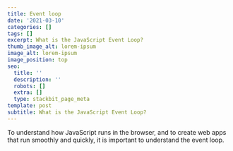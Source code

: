 ```yaml
---
title: Event loop
date: '2021-03-10'
categories: []
tags: []
excerpt: What is the JavaScript Event Loop?
thumb_image_alt: lorem-ipsum
image_alt: lorem-ipsum
image_position: top
seo:
  title: ''
  description: ''
  robots: []
  extra: []
  type: stackbit_page_meta
template: post
subtitle: What is the JavaScript Event Loop?
---
```

To understand how JavaScript runs in the browser, and to create web apps that run smoothly and quickly, it is important to understand the event loop.

